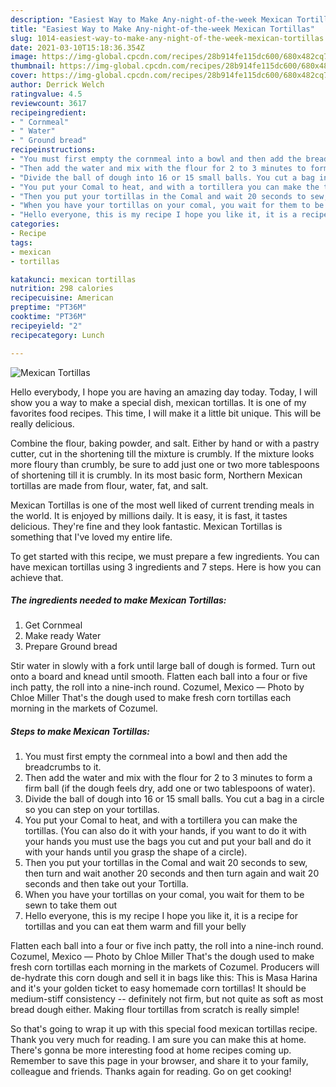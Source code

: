 ```yaml
---
description: "Easiest Way to Make Any-night-of-the-week Mexican Tortillas"
title: "Easiest Way to Make Any-night-of-the-week Mexican Tortillas"
slug: 1014-easiest-way-to-make-any-night-of-the-week-mexican-tortillas
date: 2021-03-10T15:18:36.354Z
image: https://img-global.cpcdn.com/recipes/28b914fe115dc600/680x482cq70/mexican-tortillas-recipe-main-photo.jpg
thumbnail: https://img-global.cpcdn.com/recipes/28b914fe115dc600/680x482cq70/mexican-tortillas-recipe-main-photo.jpg
cover: https://img-global.cpcdn.com/recipes/28b914fe115dc600/680x482cq70/mexican-tortillas-recipe-main-photo.jpg
author: Derrick Welch
ratingvalue: 4.5
reviewcount: 3617
recipeingredient:
- " Cornmeal"
- " Water"
- " Ground bread"
recipeinstructions:
- "You must first empty the cornmeal into a bowl and then add the breadcrumbs to it."
- "Then add the water and mix with the flour for 2 to 3 minutes to form a firm ball (if the dough feels dry, add one or two tablespoons of water)."
- "Divide the ball of dough into 16 or 15 small balls. You cut a bag in a circle so you can step on your tortillas."
- "You put your Comal to heat, and with a tortillera you can make the tortillas. (You can also do it with your hands, if you want to do it with your hands you must use the bags you cut and put your ball and do it with your hands until you grasp the shape of a circle)."
- "Then you put your tortillas in the Comal and wait 20 seconds to sew, then turn and wait another 20 seconds and then turn again and wait 20 seconds and then take out your Tortilla."
- "When you have your tortillas on your comal, you wait for them to be sewn to take them out"
- "Hello everyone, this is my recipe I hope you like it, it is a recipe for tortillas and you can eat them warm and fill your belly"
categories:
- Recipe
tags:
- mexican
- tortillas

katakunci: mexican tortillas 
nutrition: 298 calories
recipecuisine: American
preptime: "PT36M"
cooktime: "PT36M"
recipeyield: "2"
recipecategory: Lunch

---
```



![Mexican Tortillas](https://img-global.cpcdn.com/recipes/28b914fe115dc600/680x482cq70/mexican-tortillas-recipe-main-photo.jpg)

Hello everybody, I hope you are having an amazing day today. Today, I will show you a way to make a special dish, mexican tortillas. It is one of my favorites food recipes. This time, I will make it a little bit unique. This will be really delicious.

Combine the flour, baking powder, and salt. Either by hand or with a pastry cutter, cut in the shortening till the mixture is crumbly. If the mixture looks more floury than crumbly, be sure to add just one or two more tablespoons of shortening till it is crumbly. In its most basic form, Northern Mexican tortillas are made from flour, water, fat, and salt.

Mexican Tortillas is one of the most well liked of current trending meals in the world. It is enjoyed by millions daily. It is easy, it is fast, it tastes delicious. They're fine and they look fantastic. Mexican Tortillas is something that I've loved my entire life.


To get started with this recipe, we must prepare a few ingredients. You can have mexican tortillas using 3 ingredients and 7 steps. Here is how you can achieve that.

<!--inarticleads1-->

##### The ingredients needed to make Mexican Tortillas:

1. Get  Cornmeal
1. Make ready  Water
1. Prepare  Ground bread


Stir water in slowly with a fork until large ball of dough is formed. Turn out onto a board and knead until smooth. Flatten each ball into a four or five inch patty, the roll into a nine-inch round. Cozumel, Mexico — Photo by Chloe Miller That&#39;s the dough used to make fresh corn tortillas each morning in the markets of Cozumel. 

<!--inarticleads2-->

##### Steps to make Mexican Tortillas:

1. You must first empty the cornmeal into a bowl and then add the breadcrumbs to it.
1. Then add the water and mix with the flour for 2 to 3 minutes to form a firm ball (if the dough feels dry, add one or two tablespoons of water).
1. Divide the ball of dough into 16 or 15 small balls. You cut a bag in a circle so you can step on your tortillas.
1. You put your Comal to heat, and with a tortillera you can make the tortillas. (You can also do it with your hands, if you want to do it with your hands you must use the bags you cut and put your ball and do it with your hands until you grasp the shape of a circle).
1. Then you put your tortillas in the Comal and wait 20 seconds to sew, then turn and wait another 20 seconds and then turn again and wait 20 seconds and then take out your Tortilla.
1. When you have your tortillas on your comal, you wait for them to be sewn to take them out
1. Hello everyone, this is my recipe I hope you like it, it is a recipe for tortillas and you can eat them warm and fill your belly


Flatten each ball into a four or five inch patty, the roll into a nine-inch round. Cozumel, Mexico — Photo by Chloe Miller That&#39;s the dough used to make fresh corn tortillas each morning in the markets of Cozumel. Producers will de-hydrate this corn dough and sell it in bags like this: This is Masa Harina and it&#39;s your golden ticket to easy homemade corn tortillas! It should be medium-stiff consistency -- definitely not firm, but not quite as soft as most bread dough either. Making flour tortillas from scratch is really simple! 

So that's going to wrap it up with this special food mexican tortillas recipe. Thank you very much for reading. I am sure you can make this at home. There's gonna be more interesting food at home recipes coming up. Remember to save this page in your browser, and share it to your family, colleague and friends. Thanks again for reading. Go on get cooking!

